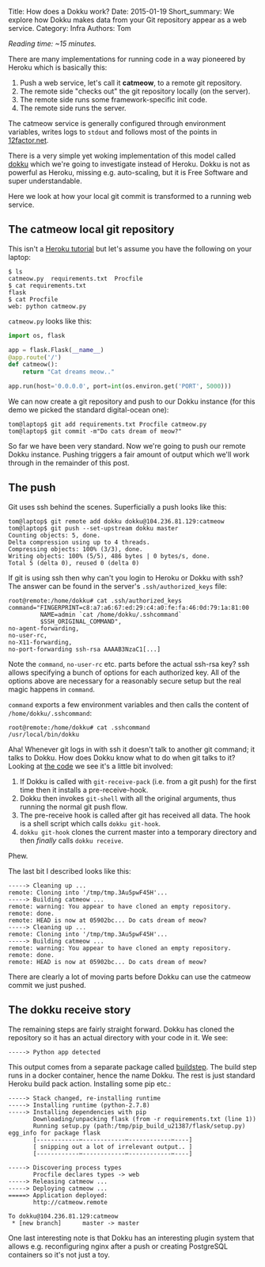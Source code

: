 Title: How does a Dokku work?
Date: 2015-01-19
Short_summary: We explore how Dokku makes data from your Git repository appear as a web service.
Category: Infra
Authors: Tom

*Reading time: ~15 minutes.*

There are many implementations for running code in a way pioneered by
Heroku which is basically this:

1. Push a web service, let's call it **catmeow**, to a remote git repository.
2. The remote side "checks out" the git repository locally (on the server).
3. The remote side runs some framework-specific init code.
4. The remote side runs the server.

The catmeow service is generally configured through environment
variables, writes logs to `stdout` and follows most of the points in
[12factor.net](http://12factor.net/).

There is a very simple yet woking implementation of this model called
[dokku](http://progrium.viewdocs.io/dokku/index) which we're going to
investigate instead of Heroku. Dokku is not as powerful as Heroku,
missing e.g. auto-scaling, but it is Free Software and super
understandable.

Here we look at how your local git commit is transformed to a running
web service.

## The catmeow local git repository

This isn't a
[Heroku tutorial](https://devcenter.heroku.com/articles/getting-started-with-python#introduction)
but let's assume you have the following on your laptop:

```console
$ ls
catmeow.py  requirements.txt  Procfile
$ cat requirements.txt
flask
$ cat Procfile
web: python catmeow.py
```

`catmeow.py` looks like this:

```python
import os, flask

app = flask.Flask(__name__)
@app.route('/')
def catmeow():
    return "Cat dreams meow.."

app.run(host='0.0.0.0', port=int(os.environ.get('PORT', 5000)))
```

We can now create a git repository and push to our Dokku instance
(for this demo we picked the standard digital-ocean one):

```console
tom@laptop$ git add requirements.txt Procfile catmeow.py
tom@laptop$ git commit -m"Do cats dream of meow?"
```

So far we have been very standard. Now we're going to push our remote
Dokku instance. Pushing triggers a fair amount of output which we'll
work through in the remainder of this post.

## The push

Git uses ssh behind the scenes. Superficially a push looks like this:

```console
tom@laptop$ git remote add dokku dokku@104.236.81.129:catmeow
tom@laptop$ git push --set-upstream dokku master
Counting objects: 5, done.
Delta compression using up to 4 threads.
Compressing objects: 100% (3/3), done.
Writing objects: 100% (5/5), 486 bytes | 0 bytes/s, done.
Total 5 (delta 0), reused 0 (delta 0)
```

If git is using ssh then why can't you login to Heroku or Dokku with ssh?
The answer can be found in the server's `.ssh/authorized_keys` file:

```console
root@remote:/home/dokku# cat .ssh/authorized_keys
command="FINGERPRINT=c8:a7:a6:67:ed:29:c4:a0:fe:fa:46:0d:79:1a:81:00
         NAME=admin `cat /home/dokku/.sshcommand`
         $SSH_ORIGINAL_COMMAND",
no-agent-forwarding,
no-user-rc,
no-X11-forwarding,
no-port-forwarding ssh-rsa AAAAB3NzaC1[...]
```

Note the `command`, `no-user-rc` etc. parts before the actual ssh-rsa key? ssh
allows specifying a bunch of options for each authorized key. All of
the options above are necessary for a reasonably secure setup but
the real magic happens in `command`.

`command` exports a few environment variables and then calls the content of `/home/dokku/.sshcommand`:

```console
root@remote:/home/dokku# cat .sshcommand
/usr/local/bin/dokku
```

Aha! Whenever git logs in with ssh it doesn't talk to another git
command; it talks to Dokku. How does Dokku know what to do when git
talks to it? Looking at
[the code](https://github.com/progrium/dokku/blob/v0.3.13/plugins/git/commands)
we see it's a little bit involved:

1. If Dokku is called with `git-receive-pack` (i.e. from a git push)
   for the first time then it installs a pre-receive-hook.
2. Dokku then invokes `git-shell` with all the original arguments, thus
   running the normal git push flow.
3. The pre-receive hook is called after git has received all
   data. The hook is a shell script which calls `dokku git-hook`.
4. `dokku git-hook` clones the current master into a temporary
   directory and then *finally* calls `dokku receive`.

Phew.

The last bit I described looks like this:

```console
-----> Cleaning up ...
remote: Cloning into '/tmp/tmp.3Au5pwF45H'...
-----> Building catmeow ...
remote: warning: You appear to have cloned an empty repository.
remote: done.
remote: HEAD is now at 05902bc... Do cats dream of meow?
-----> Cleaning up ...
remote: Cloning into '/tmp/tmp.3Au5pwF45H'...
-----> Building catmeow ...
remote: warning: You appear to have cloned an empty repository.
remote: done.
remote: HEAD is now at 05902bc... Do cats dream of meow?
```

There are clearly a lot of moving parts before Dokku can use the
catmeow commit we just pushed.


## The dokku receive story

The remaining steps are fairly straight forward. Dokku has cloned the
repository so it has an actual directory with your code in it. We see:

```console
-----> Python app detected
```

This output comes from a separate package called
[buildstep](https://github.com/progrium/buildstep/blob/2014-12-16/builder/compile.sh#L64). The
build step runs in a docker container, hence the name Dokku. The rest
is just standard Heroku build pack action. Installing some pip etc.:

```console
-----> Stack changed, re-installing runtime
-----> Installing runtime (python-2.7.8)
-----> Installing dependencies with pip
       Downloading/unpacking flask (from -r requirements.txt (line 1))
       Running setup.py (path:/tmp/pip_build_u21387/flask/setup.py) egg_info for package flask
       [------------✂------------✂------------✂----]
       [ snipping out a lot of irrelevant output.. ]
       [------------✂------------✂------------✂----]

-----> Discovering process types
       Procfile declares types -> web
-----> Releasing catmeow ...
-----> Deploying catmeow ...
=====> Application deployed:
       http://catmeow.remote

To dokku@104.236.81.129:catmeow
 * [new branch]      master -> master
```

One last interesting note is that Dokku has an interesting plugin
system that allows e.g. reconfiguring nginx after a push or creating
PostgreSQL containers so it's not just a toy.
